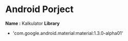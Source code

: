 # Android Porject

**Name :** Kalkulator
**Library**

- 'com.google.android.material:material:1.3.0-alpha01'
